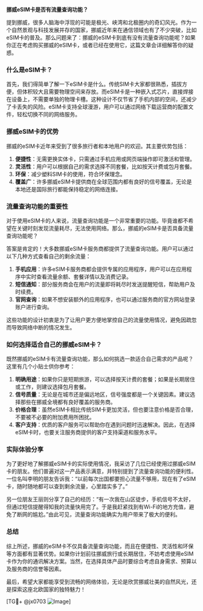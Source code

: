 **挪威eSIM卡是否有流量查询功能？**

提到挪威，很多人脑海中浮现的可能是极光、峡湾和北极圈内的奇幻风光。作为一个自然景观与科技发展并存的国家，挪威近年来在通信领域也有了不少突破，比如eSIM卡的普及。那么问题来了：挪威的eSIM卡到底有没有流量查询功能呢？如果你正在考虑购买挪威的eSIM卡，或者已经在使用它，这篇文章会详细解答你的疑惑。

### 什么是eSIM卡？

首先，我们得简单了解一下eSIM卡是什么。传统SIM卡大家都很熟悉，插拔方便，但体积较大且需要物理空间来存放。而eSIM卡是一种嵌入式芯片，直接焊接在设备上，不需要单独的物理卡槽。这种设计不仅节省了手机内部的空间，还减少了卡丢失的风险。eSIM卡支持全球漫游，用户可以通过网络下载运营商的配置文件，轻松切换不同的网络服务。

### 挪威eSIM卡的优势

挪威的eSIM卡近年来受到了很多旅行者和本地用户的欢迎。其主要优势包括：

1. **便捷性**：无需更换实体卡，只需通过手机应用或网页端操作即可激活和管理。
2. **灵活性**：用户可以根据自己的需求选择不同套餐，比如按天计费或包月套餐。
3. **环保**：减少塑料SIM卡的使用，符合环保理念。
4. **覆盖广**：许多挪威eSIM卡提供商在全球范围内都有良好的信号覆盖，无论是本地还是国际旅行都能保持稳定的网络连接。

### 流量查询功能的重要性

对于使用eSIM卡的人来说，流量查询功能是一个非常重要的功能。毕竟谁都不希望在关键时刻发现流量耗尽，无法使用网络。那么，挪威的eSIM卡是否具备流量查询功能呢？

答案是肯定的！大多数挪威eSIM卡服务商都提供了流量查询功能。用户可以通过以下几种方式查看自己的剩余流量：

1. **手机应用**：许多eSIM卡服务商都会提供专属的应用程序，用户可以在应用程序中实时查看流量余额、套餐详情以及消费记录。
2. **短信通知**：部分服务商会在用户的流量即将耗尽时发送提醒短信，帮助用户及时续费。
3. **官网查询**：如果不想安装额外的应用程序，也可以通过服务商的官方网站登录账户进行查询。

这些功能的设计初衷是为了让用户更方便地掌控自己的流量使用情况，避免因疏忽而导致网络中断的情况发生。

### 如何选择适合自己的挪威eSIM卡？

既然挪威的eSIM卡有流量查询功能，那么如何挑选一款适合自己需求的产品呢？这里有几个小贴士供你参考：

1. **明确用途**：如果你只是短期旅游，可以选择按天计费的套餐；如果是长期居住或工作，则建议选择包月套餐。
2. **信号质量**：无论是在城市还是偏远地区，信号强度都是一个关键因素。建议选择那些在挪威全境都有良好覆盖的服务商。
3. **价格合理**：虽然eSIM卡相比传统SIM卡更加灵活，但也要注意价格是否合理，不要被不必要的附加费用所困扰。
4. **客户支持**：优质的客户服务可以帮助你在遇到问题时迅速解决。因此，在选择eSIM卡时，也要关注服务商提供的客户支持渠道和服务水平。

### 实际体验分享

为了更好地了解挪威eSIM卡的实际使用情况，我采访了几位已经使用过挪威eSIM卡的朋友。他们普遍对这一产品表示满意，并特别提到了流量查询功能的便利性。一位名叫李明的朋友告诉我：“以前每次出国都要担心流量不够用，现在有了eSIM卡，随时随地都可以查到剩余流量，心里踏实多了。”

另一位朋友王丽则分享了自己的经历：“有一次我在山区徒步，手机信号不太好，但通过短信提醒得知我的流量快用完了。于是我赶紧找到有Wi-Fi的地方充值，避免了断网的尴尬。”由此可见，流量查询功能确实为用户带来了极大的便利。

### 总结

综上所述，挪威的eSIM卡不仅具备流量查询功能，而且在便捷性、灵活性和环保等方面都有显著优势。如果你计划前往挪威旅行或长期居住，不妨考虑使用eSIM卡作为你的通讯解决方案。当然，在选择具体产品时要综合考虑自身需求、预算以及服务商的信誉等因素。

最后，希望大家都能享受到流畅的网络体验，无论是欣赏挪威壮美的自然风光，还是探索这座北欧国家的独特魅力！

[TG💪+ @jx0703 ![Image](https://github.com/user-attachments/assets/dbca1d08-cadb-493c-b0ec-ad6f7a83f270)]